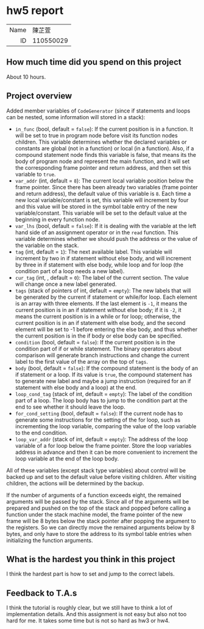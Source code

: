 # hw5 report

|||
|-:|:-|
|Name|陳芷萱|
|ID|110550029|

## How much time did you spend on this project

About 10 hours.

## Project overview
Added member variables of ```CodeGenerator``` (since if statements and loops can be nested, some information will stored in a stack):
- ```in_func``` (bool, default = ```false```): If the current position is in a function. It will be set to true in program node before visit its function nodes children. This variable determines whether the declared variables or constants are global (not in a function) or local (in a function). Also, if  a compound statement node finds this variable is false, that means its the body of program node and represent the main function, and it will set the corresponding frame pointer and return address, and then set this variable to ```true```.
- ```var_addr``` (int, default = ```8```): The current local variable position below the frame pointer. Since there has been already two variables (frame pointer and return address), the default value of this variable is ```8```. Each time a new local variable/constant is set, this variable will increment by four and this value will be stored in the symbol table entry of the new variable/constant. This variable will be set to the default value at the beginning in every function node.
- ```var_lhs``` (bool, default = ```false```): If it is dealing with the variable at the left hand side of an assignment operator or in the ```read``` function. This variable determines whether we should push the address or the value of the variable on the stack.
- ```tag``` (int, default = ```1```): The next available label. This variable will increment by two in if statement without else body, and will increment by three in if statement with else body, while loop and for loop (the condition part of a loop needs a new label).
- ```cur_tag``` (int, , default = ```0```): The label of the current section. The value will change once a new label generated.
- ```tags``` (stack of pointers of int, default = ```empty```): The new labels that will be generated by the current if statement or while/for loop. Each element is an array with three elements. If the last element is ```-1```, it means the current position is in an if statement without else body; if it is ```-2```, it means the current position is in a while or for loop; otherwise, the current position is in an if statement with else body, and the second element will be set to -1 before entering the else body, and thus whether the current position is in the if body or else body can be specified.
- ```condition``` (bool, default = ```false```): If the current position is in the condition part of if or while statement. The binary operators about comparison will generate branch instructions and change the current label to the first value of the array on the top of ```tags```.
- ```body``` (bool, default = ```false```): If the compound statement is the body of an if statement or a loop. If its value is ```true```, the compound statement has to generate new label and maybe a jump instruction (required for an if statement with else body and a loop) at the end.
- ```loop_cond_tag``` (stack of int, default = ```empty```): The label of the condition part of a loop. The loop body has to jump to the condition part at the end to see whether it should leave the loop.
- ```for_cond_setting``` (bool, default = ```false```): If the current node has to generate some instructions for the setting of the for loop, such as incrementing the loop variable, comparing the value of the loop variable to the end condition. 
- ```loop_var_addr``` (stack of int, default = ```empty```): The address of the loop variable of a for loop below the frame pointer. Store the loop variables address in advance and then it can be more convenient to increment the loop variable at the end of the loop body.

All of these variables (except stack type variables) about control will be backed up and set to the default value before visiting children. After visiting children, the actions will be determined by the backup.

If the number of arguments of a function exceeds eight, the remained arguments will be passed by the stack. Since all of the arguments will be prepared and pushed on the top of the stack and popped before calling a function under the stack machine model, the frame pointer of the new frame will be 8 bytes below the stack pointer after popping the argument to the registers. So we can directly move the remained arguments below by 8 bytes, and only have to store the address to its symbol table entries when initializing the function arguments.

## What is the hardest you think in this project

I think the hardest part is how to set and jump to the correct labels.

## Feedback to T.A.s

I think the tutorial is roughly clear, but we still have to think a lot of implementation details.
And this assignment is not easy but also not too hard for me. It takes some time but is not so hard as hw3 or hw4.
